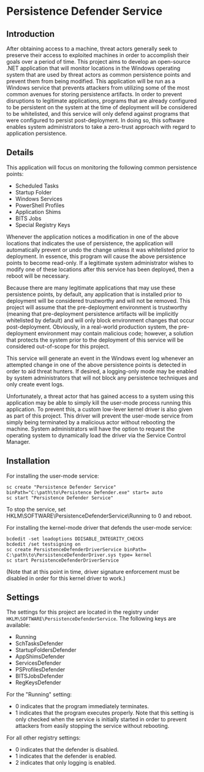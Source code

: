 # Persistence Defender Service

## Introduction

After obtaining access to a machine, threat actors generally seek to preserve their access to exploited machines in order to accomplish their goals over a period of time. This project aims to develop an open-source .NET application that will monitor locations in the Windows operating system that are used by threat actors as common persistence points and prevent them from being modified. This application will be run as a Windows service that prevents attackers from utilizing some of the most common avenues for storing persistence artifacts. In order to prevent disruptions to legitimate applications, programs that are already configured to be persistent on the system at the time of deployment will be considered to be whitelisted, and this service will only defend against programs that were configured to persist post-deployment. In doing so, this software enables system administrators to take a zero-trust approach with regard to application persistence.

## Details

This application will focus on monitoring the following common persistence points:
-	Scheduled Tasks
-	Startup Folder
-	Windows Services
-	PowerShell Profiles
-	Application Shims
-	BITS Jobs
-	Special Registry Keys

Whenever the application notices a modification in one of the above locations that indicates the use of persistence, the application will automatically prevent or undo the change unless it was whitelisted prior to deployment. In essence, this program will cause the above persistence points to become read-only. If a legitimate system administrator wishes to modify one of these locations after this service has been deployed, then a reboot will be necessary.

Because there are many legitimate applications that may use these persistence points, by default, any application that is installed prior to deployment will be considered trustworthy and will not be removed. This project will assume that the pre-deployment environment is trustworthy (meaning that pre-deployment persistence artifacts will be implicitly whitelisted by default) and will only block environment changes that occur post-deployment. Obviously, in a real-world production system, the pre-deployment environment may contain malicious code; however, a solution that protects the system prior to the deployment of this service will be considered out-of-scope for this project.

This service will generate an event in the Windows event log whenever an attempted change in one of the above persistence points is detected in order to aid threat hunters. If desired, a logging-only mode may be enabled by system administrators that will not block any persistence techniques and only create event logs.

Unfortunately, a threat actor that has gained access to a system using this application may be able to simply kill the user-mode process running this application. To prevent this, a custom low-lever kernel driver is also given as part of this project. This driver will prevent the user-mode service from simply being terminated by a malicious actor without rebooting the machine. System administrators will have the option to request the operating system to dynamically load the driver via the Service Control Manager.

## Installation

For installing the user-mode service:
```
sc create "Persistence Defender Service" binPath="C:\path\to\Persistence Defender.exe" start= auto
sc start "Persistence Defender Service"
```
To stop the service, set HKLM\SOFTWARE\PersistenceDefenderService\Running to 0 and reboot.

For installing the kernel-mode driver that defends the user-mode service:
```
bcdedit -set loadoptions DDISABLE_INTEGRITY_CHECKS 
bcdedit /set testsigning on
sc create PersistenceDefenderDriverService binPath= C:\path\to\PersistenceDefenderDriver.sys type= kernel
sc start PersistenceDefenderDriverService
```
(Note that at this point in time, driver signature enforcement must be disabled in order for this kernel driver to work.)

## Settings
The settings for this project are located in the registry under `HKLM\SOFTWARE\PersistenceDefenderService`. The following keys are available:
- Running
- SchTasksDefender
- StartupFoldersDefender
- AppShimsDefender
- ServicesDefender
- PSProfilesDefender
- BITSJobsDefender
- RegKeysDefender

For the "Running" setting:
- 0 indicates that the program immediately terminates.
- 1 indicates that the program executes properly.
Note that this setting is only checked when the service is initially started in order to prevent attackers from easily stopping the service without rebooting.

For all other registry settings:
- 0 indicates that the defender is disabled.
- 1 indicates that the defender is enabled.
- 2 indicates that only logging is enabled.
